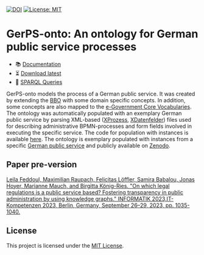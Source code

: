 [![DOI](https://zenodo.org/badge/632821036.svg)](https://zenodo.org/badge/latestdoi/632821036)
[![License: MIT](https://img.shields.io/badge/License-MIT-green.svg)](https://github.com/fusion-jena/GerPS-onto/blob/master/LICENSE)

# GerPS-onto: An ontology for German public service processes

- :books: [Documentation](https://w3id.org/GerPS-onto/ontology/)
- :hourglass_flowing_sand: [Download latest](https://doi.org/10.5281/zenodo.7845888)
- :page_facing_up: [SPARQL Queries](https://github.com/fusion-jena/GerPS-onto/tree/main/docs/SPARQL-queries.md)

GerPS-onto models the process of a German public service.
It was created by extending the [BBO](https://hal.science/hal-02365012/document) with some domain specific concepts.
In addition, some concepts are also mapped to the [e-Government Core Vocabularies](https://joinup.ec.europa.eu/collection/semantic-interoperability-community-semic/solution/e-government-core-vocabularies/about).
The ontology was automatically populated with an exemplary German public service by parsing XML-based ([XProzess](https://www.xrepository.de/details/urn:xoev-de:mv:em:standard:xprozess), [XDatenfelder](https://www.xrepository.de/details/urn:xoev-de:fim:standard:xdatenfelder)) files used for describing administrative BPMN-processes and form fields involved in executing the specific service.
The code for population with instances is available [here](https://github.com/fusion-jena/GerPS-onto/tree/main/ontology-population).
The ontology is exemplary populated with instances from a specific [German public service](https://fimportal.de/detail/L/99006028261000) and publicly available on [Zenodo](https://doi.org/10.5281/zenodo.7866314).

## Paper pre-version

[Leila Feddoul, Maximilian Raupach, Felicitas Löffler, Samira Babalou, Jonas Hoyer, Marianne Mauch, and Birgitta König-Ries. "On which legal regulations is a public service based? Fostering transparency in public administration by using knowledge graphs." INFORMATIK 2023,IT-Kompetenzen 2023, Berlin, Germany, September 26–29, 2023, pp. 1035-1040.](https://nextcloud.gi.de/s/onnyxKSQoFHdqar)

## License

This project is licensed under the [MIT License](https://github.com/fusion-jena/GerPS-onto/blob/master/LICENSE).

